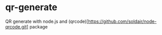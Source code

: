 # qr-generate
QR generate with node.js and (qrcode)[https://github.com/soldair/node-qrcode.git] package
